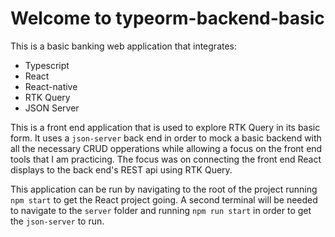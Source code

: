 # Welcome to typeorm-backend-basic

This is a basic banking web application that integrates: 
- Typescript
- React
- React-native
- RTK Query
- JSON Server

This is a front end application that is used to explore RTK Query in its basic form. It uses a `json-server` back end in order to mock a basic backend with all the necessary CRUD opperations while allowing a focus on the front end tools that I am practicing.
The focus was on connecting the front end React displays to the back end's REST api using RTK Query.

This application can be run by navigating to the root of the project running `npm start` to get the React project going.
A second terminal will be needed to navigate to the `server` folder and running `npm run start` in order to get the `json-server` to run.
